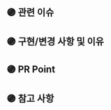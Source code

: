 ## 🟣 관련 이슈

<!-- 관련있는 이슈 번호(#000)을 적어주세요. -->

## 🟣 구현/변경 사항 및 이유

<!-- 구현/변경한 내용과 그 이유를 적어주세요. -->

## 🟣 PR Point

<!-- 리뷰어 분들이 집중적으로 보셨으면 하는 내용을 적어주세요 -->

## 🟣 참고 사항

<!-- 참고할 사항(+스크린샷)이 있다면 적어주세요. -->


